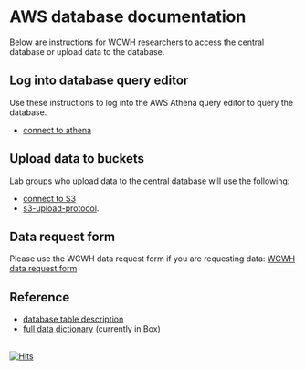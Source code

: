 # AWS database documentation 
Below are instructions for WCWH researchers to access the central database or 
upload data to the database.  

## Log into database query editor
Use these instructions to log into the AWS Athena query editor to query the database.  

- [connect to athena](connect-to-athena.md) 

## Upload data to buckets
Lab groups who upload data to the central database will use the following: 
- [connect to S3](connect-to-s3.md)
- [s3-upload-protocol](s3-upload-protocol.md).

## Data request form
Please use the WCWH data request form if you are requesting data:
[WCWH data request form](https://utexas.qualtrics.com/jfe/form/SV_8wybObP8ORhEIJ0)

## Reference
- [database table description](database-tables.md)
- [full data dictionary](https://utexas.app.box.com/folder/153633041335) (currently in Box)


\
[![Hits](https://hits.seeyoufarm.com/api/count/incr/badge.svg?url=https%3A%2F%2Fgithub.com%2Fwhole-communities-whole-health%2Faws-usage-cohort&count_bg=%2379C83D&title_bg=%23555555&icon=&icon_color=%23E7E7E7&title=hits&edge_flat=false)](https://hits.seeyoufarm.com)